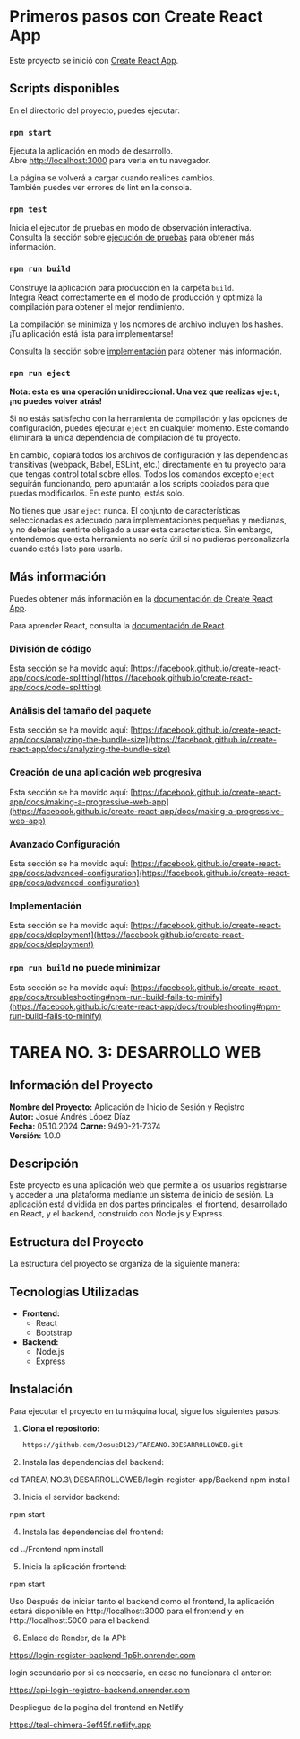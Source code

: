 # Primeros pasos con Create React App

Este proyecto se inició con [Create React App](https://github.com/facebook/create-react-app).

## Scripts disponibles

En el directorio del proyecto, puedes ejecutar:

### `npm start`

Ejecuta la aplicación en modo de desarrollo.\
Abre [http://localhost:3000](http://localhost:3000) para verla en tu navegador.

La página se volverá a cargar cuando realices cambios.\
También puedes ver errores de lint en la consola.

### `npm test`

Inicia el ejecutor de pruebas en modo de observación interactiva.\
Consulta la sección sobre [ejecución de pruebas](https://facebook.github.io/create-react-app/docs/running-tests) para obtener más información.

### `npm run build`

Construye la aplicación para producción en la carpeta `build`.\
Integra React correctamente en el modo de producción y optimiza la compilación para obtener el mejor rendimiento.

La compilación se minimiza y los nombres de archivo incluyen los hashes.\
¡Tu aplicación está lista para implementarse!

Consulta la sección sobre [implementación](https://facebook.github.io/create-react-app/docs/deployment) para obtener más información.

### `npm run eject`

**Nota: esta es una operación unidireccional. Una vez que realizas `eject`, ¡no puedes volver atrás!**

Si no estás satisfecho con la herramienta de compilación y las opciones de configuración, puedes ejecutar `eject` en cualquier momento. Este comando eliminará la única dependencia de compilación de tu proyecto.

En cambio, copiará todos los archivos de configuración y las dependencias transitivas (webpack, Babel, ESLint, etc.) directamente en tu proyecto para que tengas control total sobre ellos. Todos los comandos excepto `eject` seguirán funcionando, pero apuntarán a los scripts copiados para que puedas modificarlos. En este punto, estás solo.

No tienes que usar `eject` nunca. El conjunto de características seleccionadas es adecuado para implementaciones pequeñas y medianas, y no deberías sentirte obligado a usar esta característica. Sin embargo, entendemos que esta herramienta no sería útil si no pudieras personalizarla cuando estés listo para usarla.

## Más información

Puedes obtener más información en la [documentación de Create React App](https://facebook.github.io/create-react-app/docs/getting-started).

Para aprender React, consulta la [documentación de React](https://reactjs.org/).

### División de código

Esta sección se ha movido aquí: [https://facebook.github.io/create-react-app/docs/code-splitting](https://facebook.github.io/create-react-app/docs/code-splitting)

### Análisis del tamaño del paquete

Esta sección se ha movido aquí: [https://facebook.github.io/create-react-app/docs/analyzing-the-bundle-size](https://facebook.github.io/create-react-app/docs/analyzing-the-bundle-size)

### Creación de una aplicación web progresiva

Esta sección se ha movido aquí: [https://facebook.github.io/create-react-app/docs/making-a-progressive-web-app](https://facebook.github.io/create-react-app/docs/making-a-progressive-web-app)

### Avanzado Configuración

Esta sección se ha movido aquí: [https://facebook.github.io/create-react-app/docs/advanced-configuration](https://facebook.github.io/create-react-app/docs/advanced-configuration)

### Implementación

Esta sección se ha movido aquí: [https://facebook.github.io/create-react-app/docs/deployment](https://facebook.github.io/create-react-app/docs/deployment)

### `npm run build` no puede minimizar

Esta sección se ha movido aquí: [https://facebook.github.io/create-react-app/docs/troubleshooting#npm-run-build-fails-to-minify](https://facebook.github.io/create-react-app/docs/troubleshooting#npm-run-build-fails-to-minify)

# TAREA NO. 3: DESARROLLO WEB

## Información del Proyecto

**Nombre del Proyecto:** Aplicación de Inicio de Sesión y Registro  
**Autor:** Josué Andrés López Díaz  
**Fecha:** 05.10.2024
**Carne:** 9490-21-7374  
**Versión:** 1.0.0  

## Descripción

Este proyecto es una aplicación web que permite a los usuarios registrarse y acceder a una plataforma mediante un sistema de inicio de sesión. La aplicación está dividida en dos partes principales: el frontend, desarrollado en React, y el backend, construido con Node.js y Express.

## Estructura del Proyecto

La estructura del proyecto se organiza de la siguiente manera:


## Tecnologías Utilizadas

- **Frontend:** 
  - React
  - Bootstrap
- **Backend:** 
  - Node.js
  - Express
  
## Instalación

Para ejecutar el proyecto en tu máquina local, sigue los siguientes pasos:

1. **Clona el repositorio:**
   ```bash
   https://github.com/JosueD123/TAREANO.3DESARROLLOWEB.git

2. Instala las dependencias del backend:

cd TAREA\ NO.3\ DESARROLLOWEB/login-register-app/Backend
npm install

3. Inicia el servidor backend:

npm start

4. Instala las dependencias del frontend:

cd ../Frontend
npm install

5. Inicia la aplicación frontend:

npm start

Uso
Después de iniciar tanto el backend como el frontend, la aplicación estará disponible en http://localhost:3000 para el frontend y en http://localhost:5000 para el backend.

6. Enlace de Render, de la API:

https://login-register-backend-1p5h.onrender.com

login secundario por si es necesario, en caso no funcionara el anterior:

https://api-login-registro-backend.onrender.com

Despliegue de la pagina del frontend en Netlify

https://teal-chimera-3ef45f.netlify.app 